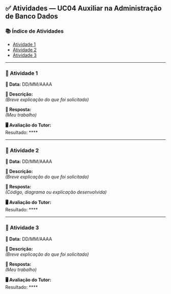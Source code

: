 ## ✅ Atividades — UC04 Auxiliar na Administração de Banco Dados

### 📚 Índice de Atividades
- [Atividade 1](#-atividade-1)
- [Atividade 2](#-atividade-2)
- [Atividade 3](#-atividade-3)

---

### 📝 Atividade 1

**📅 Data:** DD/MM/AAAA

**📄 Descrição:**  
*(Breve explicação do que foi solicitado)*

**💬 Resposta:**  
*(Meu trabalho)*

**🖥️ Avaliação do Tutor:**  
Resultado: ****

---

### 📝 Atividade 2

**📅 Data:** DD/MM/AAAA

**📄 Descrição:**  
*(Breve explicação do que foi solicitado)*

**💬 Resposta:**  
*(Código, diagrama ou explicação desenvolvida)*

**🖥️ Avaliação do Tutor:**  
Resultado: ****

---

### 📝 Atividade 3

**📅 Data:** DD/MM/AAAA

**📄 Descrição:**  
*(Breve explicação do que foi solicitado)*

**💬 Resposta:**  
*(Meu trabalho)*

**🖥️ Avaliação do Tutor:**  
Resultado: ****
